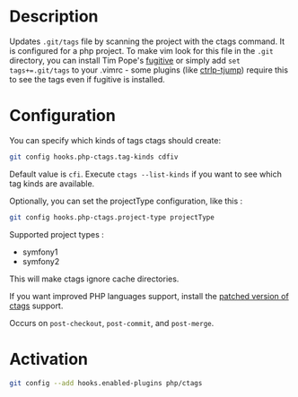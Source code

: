 # Description

Updates `.git/tags` file by scanning the project with the ctags command. It is
configured for a php project. To make vim look for this file in the `.git`
directory, you can install Tim Pope's [fugitive][1] or simply add
`set tags+=.git/tags` to your .vimrc - some plugins (like [ctrlp-tjump][2])
require this to see the tags even if fugitive is installed.

# Configuration

You can specify which kinds of tags ctags should create:

```sh
git config hooks.php-ctags.tag-kinds cdfiv
```

Default value is `cfi`. Execute `ctags --list-kinds` if you want to see which
tag kinds are available.

Optionally, you can set the projectType configuration, like this :

```sh
git config hooks.php-ctags.project-type projectType
```

Supported project types :

- symfony1
- symfony2

This will make ctags ignore cache directories.

If you want improved PHP languages support, install the [patched version of ctags][3]
support.

Occurs on `post-checkout`, `post-commit`, and `post-merge`.

# Activation

```sh
git config --add hooks.enabled-plugins php/ctags
```
[1]: https://github.com/tpope/vim-fugitive
[2]: https://github.com/ivalkeen/vim-ctrlp-tjump
[3]: https://github.com/shawncplus/phpcomplete.vim/wiki/Patched-ctags
